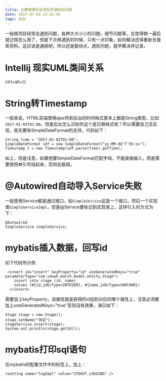 ```yaml
---
title: 比赛管理后台项目所遇到的问题
date: 2017-07-03 13:32:03
tags: 后台
---
```


一般做项目经常会遇到问题，各种大大小小的问题，细节问题等，总觉得做一遍后就记得怎么用了，但是下次再遇到的时候，只有一点印象，如何解决还得重新去搜索资料。这应该是通病吧，所以还是勤快点，遇到问题，提早解决并记录。

<!--more-->


# Intellij 现实UML类间关系

ctrl+alt+U

# String转Timestamp
一般来说，HTML前端使用ajax传到后台的时间格式基本上都是String类型，比如`2017-01-02T01:00`，但是后台怎么识别你这个是日期格式呢？所以需要自己去实现，首先要有SimpleDateFormat的支持，代码如下：
```
String time = "2017-01-02T01:00";
SimpleDateFormat sdf = new SimpleDateFormat("yy-MM-dd'T'hh:ss");
Timestamp t = new Timestamp(sdf.parse(time).getTime);
```
如上，但是注意，如果想要SimpleDateFormat匹配字母，不能直接输入，而是需要使用单引号括起来，否则会报错。

# @Autowired自动导入Service失败

一般使用Service都是通过接口，如`SimpleService`这是一个接口，然后一个实现类`SimpleServiceImpl`，但是@Service要标记到实现类上，这样引入的方式为下：
```
@Autowired
SimpleService simpleService;
```

# mybatis插入数据，回写id

如下代码所示例
```
 <insert id="insert" keyProperty="id" useGeneratedKeys="true" parameterType="com.sduwh.match.model.entity.Stage">
    insert into stage (id, name)
    values (#{id,jdbcType=INTEGER}, #{name,jdbcType=VARCHAR})
  </insert>
```
需要加上keyProperty，该属性就是获得的id加到对应的哪个属性上，注意必须要加上useGeneratedKeys="true"否则没有效果，演示如下：
```
Stage stage = new Stage();
stage.setName("测试");
stageService.insert(stage);
System.out.println(stage.getId());
```

# mybatis打印sql语句
在mybatis的配置文件中的<settings>标签上，加上：
```
<setting name="logImpl" value="STDOUT_LOGGING" />
```

